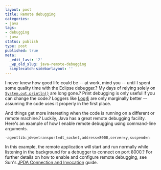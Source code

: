 ```yaml
---
layout: post
title: Remote debugging
categories:
- java
tags:
- debugging
- java
status: publish
type: post
published: true
meta:
  _edit_last: '2'
  _wp_old_slug: java-remote-debugging
  simplecatch-sidebarlayout: ''
---
```

I never knew how good life could be -- at work, mind you -- until I spent some quality time with the Eclipse debugger.? My days of relying solely on <a title="Javadoc for System.out" href="http://java.sun.com/javase/6/docs/api/java/lang/System.html#out">`System.out.println()`</a> are long gone.? Print debugging is only useful if you can change the code.? Loggers like <a title="Log4j" href="http://logging.apache.org/log4j/1.2/index.html">Log4j</a> are only marginally better -- assuming the code uses it properly in the first place.

And things get more interesting when the code is running on a different or remote machine.? Luckily, Java has a great remote debugging facility. Here's an example of how I enable remote debugging using command-line arguments.

`-agentlib:jdwp=transport=dt_socket,address=8000,server=y,suspend=n`

In this example, the remote application will start and run normally while listening in the background for a debugger to connect on port 8000.? For further details on how to enable and configure remote debugging, see Sun's <a title="JPDA guide" href="http://java.sun.com/javase/6/docs/technotes/guides/jpda/conninv.html">JPDA Connection and Invocation</a> guide.
